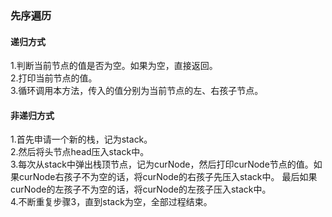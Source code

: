 <h3>先序遍历</h3>
<h4>递归方式</h4>
1.判断当前节点的值是否为空。如果为空，直接返回。<br>
2.打印当前节点的值。<br>
3.循环调用本方法，传入的值分别为当前节点的左、右孩子节点。

<h4>非递归方式</h4>
1.首先申请一个新的栈，记为stack。<br>
2.然后将头节点head压入stack中。<br>
3.每次从stack中弹出栈顶节点，记为curNode，然后打印curNode节点的值。如果curNode右孩子不为空的话，将curNode的右孩子先压入stack中。
最后如果curNode的左孩子不为空的话，将curNode的左孩子压入stack中。<br>
4.不断重复步骤3，直到stack为空，全部过程结束。<br>